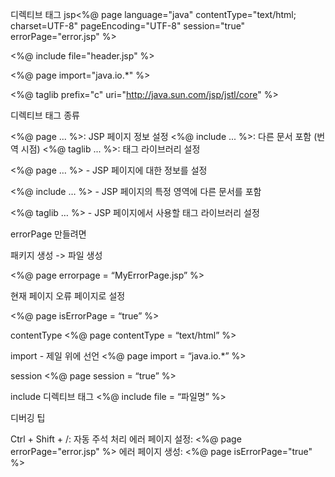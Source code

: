 디렉티브 태그
jsp<%@ page language="java" contentType="text/html; charset=UTF-8" 
         pageEncoding="UTF-8" session="true" errorPage="error.jsp" %>

<%@ include file="header.jsp" %>

<%@ page import="java.io.*" %>

<%@ taglib prefix="c" uri="http://java.sun.com/jsp/jstl/core" %>

디렉티브 태그 종류

<%@ page ... %>: JSP 페이지 정보 설정
<%@ include ... %>: 다른 문서 포함 (번역 시점)
<%@ taglib ... %>: 태그 라이브러리 설정

<%@ page … %> - JSP 페이지에 대한 정보를 설정

<%@ include … %> - JSP 페이지의 특정 영역에 다른 문서를 포함

<%@ taglib … %> - JSP 페이지에서 사용할 태그 라이브러리 설정

errorPage 만들려면

패키지 생성 -> 파일 생성

<%@ page errorpage = “MyErrorPage.jsp” %>

현재 페이지 오류 페이지로 설정

<%@ page isErrorPage = “true” %>

contentType
<%@ page contentType = “text/html” %>

import - 제일 위에 선언
<%@ page import = “java.io.*” %>

session 
<%@ page session = “true” %>

include 디렉티브 태그
<%@ include file = “파일명” %>

디버깅 팁

Ctrl + Shift + /: 자동 주석 처리
에러 페이지 설정: <%@ page errorPage="error.jsp" %>
에러 페이지 생성: <%@ page isErrorPage="true" %>
